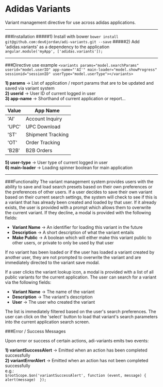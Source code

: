 # Adidas Variants
Variant management directive for use across adidas applications.
- - - -
###Installation
#####1) Install with bower
`bower install git@github.com:dev6jordan/adi-variants.git --save`
#####2) Add 'adidas.variants' as a dependency to the application
`angular.module('myApp', ['adidas.variants']);`

- - - -
###Directive use example
`<variants params="model.searchParams" userid="model.userID" app-name="'AI'" main-loader="model.showProgress" sessionid="sessionID" userType="model.userType"></variants>`        

**1) params** -> List of application / report params that are to be updated and saved via variant system    
**2) userid** -> User ID of current logged in user    
**3) app-name** -> Shorthand of current application or report...

Value  | App Name
------------- | -------------
'AI'          | Account Inquiry
'UPC'         | UPC Download
'ST'          | Shipment Tracking
'OT'          | Order Tracking
'B2B'         | B2B Orders    
**5) user-type** -> User type of current logged in user    
**6) main-loader** -> Loading spinner boolean for main application
- - - -

###Functionality
The variant management system provides users with the ability to save and load search presets based on their own preferences or 
the preferences of other users. If a user decides to save their own variant based on their current search settings, the system will 
check to see if this is a variant that has already been created and loaded by that user. If it already exists, the user is provided with
a prompt which allows them to overwrite the current variant. If they decline, a modal is provided with the following fields: 

- **Variant Name** -> An identifier for loading this variant in the future    
- **Description** -> A short description of what the variant entails    
- **Make Public** -> A boolean which will either make this variant public to other users, or private to only be used by that user  

If no variant has been loaded or if the user has loaded a variant created by another user, they are not prompted to overwrite the 
variant and are immediately directed to the variant save modal.

If a user clicks the variant lookup icon, a modal is provided with a list of all public variants for the current application. 
The user can search for a variant via the following fields:

- **Variant Name** -> The name of the variant
- **Description** -> The variant's description
- **User** -> The user who created the variant

The list is immediately filtered based on the user's search preferences. The user can click on the 'select' button to load that variant's
search parameters into the current application search screen.


###Error / Success Messages

Upon error or success of certain actions, adi-variants emits two events:

**1) variantSuccessAlert** -> Emitted when an action has been completed successfully    
**2) variantErrorAlert** -> Emitted when an action has not been completed successfully    
e.g.:    
`$rootScope.$on('variantSuccessAlert', function (event, message) { alert(message)  });`
